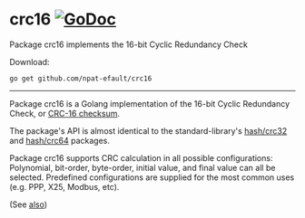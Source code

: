 # crc16 [![GoDoc](https://godoc.org/github.com/npat-efault/crc16?status.png)](https://godoc.org/github.com/npat-efault/crc16)
Package crc16 implements the 16-bit Cyclic Redundancy Check

Download:
```shell
go get github.com/npat-efault/crc16
```

* * *

Package crc16 is a Golang implementation of the 16-bit Cyclic
Redundancy Check, or
[CRC-16 checksum](http://en.wikipedia.org/wiki/Cyclic_redundancy_check).

The package's API is almost identical to the standard-library's
[hash/crc32](https://golang.org/pkg/hash/crc32/) and 
[hash/crc64](https://golang.org/pkg/hash/crc64/) packages.

Package crc16 supports CRC calculation in all possible configurations:
Polynomial, bit-order, byte-order, initial value, and final value can
all be selected. Predefined configurations are supplied for the most
common uses (e.g. PPP, X25, Modbus, etc).

(See [also](http://npat-efault.github.io/programming/2015/09/15/CRC-stuff.html))
